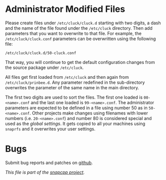 
Administrator Modified Files
============================

Please create files under `/etc/cluck/cluck.d` starting with two digits,
a dash and the name of the file found under the `/etc/cluck` directory.
Then add parameters that you want to overwrite to that file. For example,
the `/etc/cluck/cluck.conf` parameters can be overwritten using the
following file:

    /etc/cluck/cluck.d/50-cluck.conf

That way, you will continue to get the default configuration
changes from the source package under `/etc/cluck`.

All files get first loaded from `/etc/cluck` and then again
from `/etc/cluck/prinbee.d`. Any parameter redefined in the
sub-directory overwrites the parameter of the same name in
the main directory.

The first two digits are used to sort the files. The first one
loaded is `00-<name>.conf` and the last one loaded is `99-<name>.conf`.
The administrator parameters are expected to be defined in a file using
number 50 as in `50-<name>.conf`. Other projects make changes using
filenames with lower numbers (i.e. `20-<name>.conf`) and number 80 is
considered special and used as the _global settings_. It gets copied to
all your machines using `snaprfs` and it overwrites your user settings.


Bugs
====

Submit bug reports and patches on
[github](https://github.com/m2osw/cluck/issues).


_This file is part of the [snapcpp project](https://snapwebsites.org/)._

